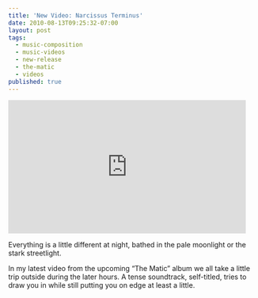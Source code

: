 ```yaml
---
title: 'New Video: Narcissus Terminus'
date: 2010-08-13T09:25:32-07:00
layout: post
tags:
  - music-composition
  - music-videos
  - new-release
  - the-matic
  - videos
published: true
---
```

<iframe class="youtube" width="480" height="270" src="http://www.youtube.com/embed/watch?v=PtH8SXX_PjI" frameborder="0" allowfullscreen></iframe>

Everything is a little different at night, bathed in the pale moonlight or the stark streetlight.

In my latest video from the upcoming &#8220;The Matic&#8221; album we all take a little trip outside during the later hours. A tense soundtrack, self-titled, tries to draw you in while still putting you on edge at least a little.

<!--more-->
